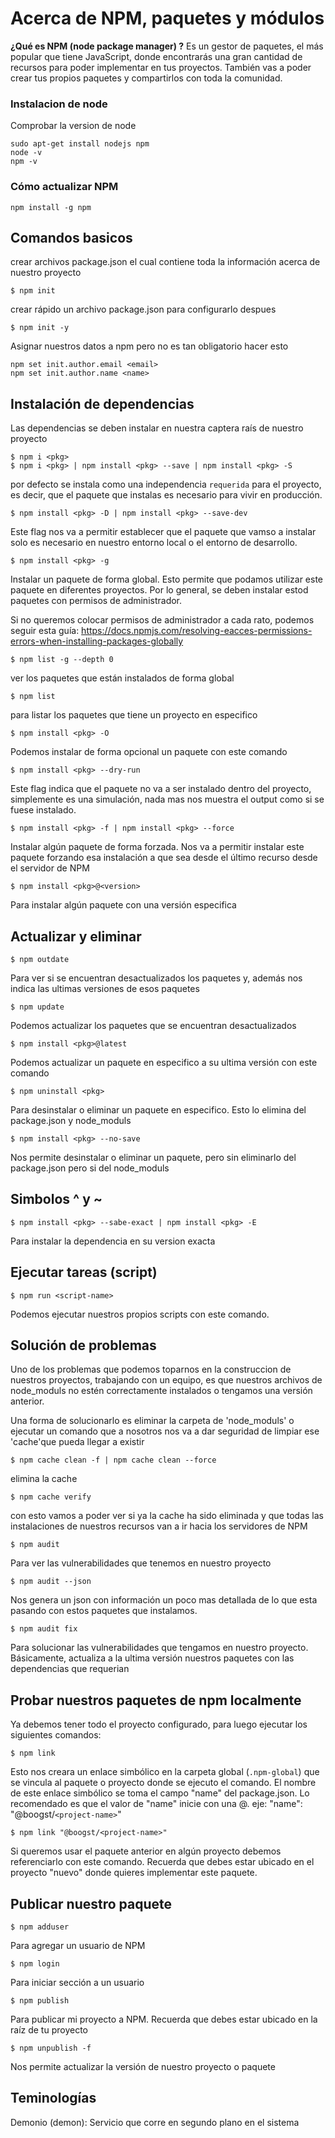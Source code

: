 # Acerca de NPM, paquetes y módulos
**¿Qué es NPM (node package manager) ?** Es un gestor de paquetes, el más popular que tiene JavaScript, donde encontrarás una gran cantidad de recursos para poder implementar en tus proyectos. También vas a poder crear tus propios paquetes y compartirlos con toda la comunidad.

### Instalacion de node
Comprobar la version de node
```
sudo apt-get install nodejs npm
node -v
npm -v
```
### Cómo actualizar NPM
```
npm install -g npm
```

## Comandos basicos
crear archivos package.json el cual contiene toda la información acerca de nuestro proyecto
```
$ npm init 
```
crear rápido un archivo package.json para configurarlo despues
```
$ npm init -y 
```
Asignar nuestros datos a npm pero no es tan obligatorio hacer esto
```
npm set init.author.email <email>
npm set init.author.name <name>
```
## Instalación de dependencias
Las dependencias se deben instalar en nuestra captera raís de nuestro proyecto
```
$ npm i <pkg>
$ npm i <pkg> | npm install <pkg> --save | npm install <pkg> -S
```
por defecto se instala como una independencia `requerida` para el proyecto, es decir, que el paquete que instalas es necesario para vivir en producción.

```
$ npm install <pkg> -D | npm install <pkg> --save-dev 
```
Este flag nos va a permitir establecer que el paquete que vamso a instalar solo es necesario en nuestro entorno local o el entorno de desarrollo.

```
$ npm install <pkg> -g 
```
Instalar un paquete de forma global. Esto permite que podamos utilizar este paquete en diferentes proyectos. Por lo general, se deben instalar estod paquetes con permisos de administrador.

Si no queremos colocar permisos de administrador a cada rato, podemos seguir esta guía: https://docs.npmjs.com/resolving-eacces-permissions-errors-when-installing-packages-globally

```
$ npm list -g --depth 0
```
ver los paquetes que están instalados de forma global
```
$ npm list
```
para listar los paquetes que tiene un proyecto en especifico
```
$ npm install <pkg> -O
```
Podemos instalar de forma opcional un paquete con este comando
```
$ npm install <pkg> --dry-run
```
Este flag indica que el paquete no va a ser instalado dentro del proyecto, simplemente es una simulación, nada mas nos muestra el output como si se fuese instalado.

```
$ npm install <pkg> -f | npm install <pkg> --force
```
Instalar algún paquete de forma forzada. Nos va a permitir instalar este paquete forzando esa instalación a que sea desde el último recurso desde el servidor de NPM

```
$ npm install <pkg>@<version>
```
Para instalar algún paquete con una versión especifica

## Actualizar y eliminar

```
$ npm outdate
```
Para ver si se encuentran desactualizados los paquetes y, además nos indica las ultimas versiones de esos paquetes

```
$ npm update
```
Podemos actualizar los paquetes que se encuentran desactualizados
```
$ npm install <pkg>@latest
```
Podemos actualizar un paquete en especifico a su ultima versión con este comando
```
$ npm uninstall <pkg>
```
Para desinstalar o eliminar un paquete en especifico. Esto lo elimina del package.json y node_moduls
```
$ npm install <pkg> --no-save
```
Nos permite desinstalar o eliminar un paquete, pero sin eliminarlo del package.json pero si del node_moduls

## Simbolos ^ y ~
```
$ npm install <pkg> --sabe-exact | npm install <pkg> -E
```
Para instalar la dependencia en su version exacta

## Ejecutar tareas (script)
```
$ npm run <script-name>
```
Podemos ejecutar nuestros propios scripts con este comando.
## Solución de problemas

Uno de los problemas que podemos toparnos en la construccion de nuestros proyectos, trabajando con un equipo, es que nuestros archivos de node_moduls no estén correctamente instalados o tengamos una versión anterior.

Una forma de solucionarlo es eliminar la carpeta de 'node_moduls' o ejecutar un comando que a nosotros nos va a dar seguridad de limpiar ese 'cache'que pueda llegar a existir

```
$ npm cache clean -f | npm cache clean --force
```
elimina la cache
```
$ npm cache verify
```
con esto vamos a poder ver si ya la cache ha sido eliminada y que todas las instalaciones de nuestros recursos van a ir hacia los servidores de NPM
```
$ npm audit
```
Para ver las vulnerabilidades que tenemos en nuestro proyecto
```
$ npm audit --json
```
Nos genera un json con información un poco mas detallada de lo que esta pasando con estos paquetes que instalamos.
```
$ npm audit fix
```
Para solucionar las vulnerabilidades que tengamos en nuestro proyecto. Básicamente, actualiza a la ultima versión nuestros paquetes con las dependencias que requerian

## Probar nuestros paquetes de npm localmente
Ya debemos tener todo el proyecto configurado, para luego ejecutar los siguientes comandos:
```
$ npm link
```
Esto nos creara un enlace simbólico en la carpeta global (`.npm-global`) que se vincula al paquete o proyecto donde se ejecuto el comando. El nombre de este enlace simbólico se toma el campo "name" del package.json. Lo recomendado es que el valor de "name" inicie con una @.
eje: "name": "@boogst/``<project-name>``"
```
$ npm link "@boogst/<project-name>"
```
Si queremos usar el paquete anterior en algún proyecto debemos referenciarlo con este comando. Recuerda que debes estar ubicado en el proyecto "nuevo" donde quieres implementar este paquete.
## Publicar nuestro paquete
```
$ npm adduser
```
Para agregar un usuario de NPM
```
$ npm login
```
Para iniciar sección a un usuario
```
$ npm publish
```
Para publicar mi proyecto a NPM. Recuerda que debes estar ubicado en la raíz de tu proyecto
```
$ npm unpublish -f
```
Nos permite actualizar la versión de nuestro proyecto o paquete 


## Teminologías
Demonio (demon): Servicio que corre en segundo plano en el sistema